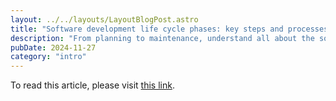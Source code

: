 ```yaml
---
layout: ../../layouts/LayoutBlogPost.astro
title: "Software development life cycle phases: key steps and processes"
description: "From planning to maintenance, understand all about the software development life cycle phases and learn to navigate the development process to success."
pubDate: 2024-11-27
category: "intro"
---
```

To read this article, please visit [this link](https://vanguard-x.com/software-development/software-development-life-cycle-phases/).


<!-- ---
layout: ../../layouts/LayoutBlogPost.astro
title: "Hello, World"
description: "this is a post example"
pubDate: 2023-01-21
category: "intro"
---

# Hi there!

This Markdown file creates a page at `your-domain.com/post1/`

It probably isn't styled much, but Markdown does support:

- **bold** and _italics._
- lists
- [links](https://astro.build)
- and more! -->
